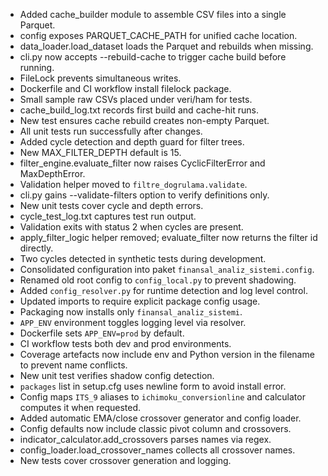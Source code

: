 - Added cache_builder module to assemble CSV files into a single Parquet.
- config exposes PARQUET_CACHE_PATH for unified cache location.
- data_loader.load_dataset loads the Parquet and rebuilds when missing.
- cli.py now accepts --rebuild-cache to trigger cache build before running.
- FileLock prevents simultaneous writes.
- Dockerfile and CI workflow install filelock package.
- Small sample raw CSVs placed under veri/ham for tests.
- cache_build_log.txt records first build and cache-hit runs.
- New test ensures cache rebuild creates non-empty Parquet.
- All unit tests run successfully after changes.
- Added cycle detection and depth guard for filter trees.
- New MAX_FILTER_DEPTH default is 15.
- filter_engine.evaluate_filter now raises CyclicFilterError and MaxDepthError.
- Validation helper moved to `filtre_dogrulama.validate`.
- cli.py gains --validate-filters option to verify definitions only.
- New unit tests cover cycle and depth errors.
- cycle_test_log.txt captures test run output.
- Validation exits with status 2 when cycles are present.
- apply_filter_logic helper removed; evaluate_filter now returns the filter id directly.
- Two cycles detected in synthetic tests during development.
- Consolidated configuration into paket `finansal_analiz_sistemi.config`.
- Renamed old root config to `config_local.py` to prevent shadowing.
- Added `config_resolver.py` for runtime detection and log level control.
- Updated imports to require explicit package config usage.
- Packaging now installs only `finansal_analiz_sistemi`.
- `APP_ENV` environment toggles logging level via resolver.
- Dockerfile sets `APP_ENV=prod` by default.
- CI workflow tests both dev and prod environments.
- Coverage artefacts now include env and Python version in the filename to
  prevent name conflicts.
- New unit test verifies shadow config detection.
- `packages` list in setup.cfg uses newline form to avoid install error.
- Config maps `ITS_9` aliases to `ichimoku_conversionline` and calculator computes it when requested.
- Added automatic EMA/close crossover generator and config loader.
- Config defaults now include classic pivot column and crossovers.
- indicator_calculator.add_crossovers parses names via regex.
- config_loader.load_crossover_names collects all crossover names.
- New tests cover crossover generation and logging.

